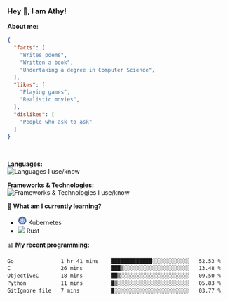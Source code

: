 ### Hey 👋, I am Athy!<br>

**About me:**


```json
{
  "facts": [
    "Writes poems",
    "Written a book",
    "Undertaking a degree in Computer Science",
  ],
  "likes": [
    "Playing games",
    "Realistic movies",
  ],
  "dislikes": [
    "People who ask to ask"
  ]
}
```
<br>


**Languages:**<br>
![Languages I use/know](https://skillicons.dev/icons?i=go,js,py,html,lua,java)

**Frameworks & Technologies:**<br />
![Frameworks & Technologies I use/know](https://skillicons.dev/icons?i=nodejs,nextjs,ts,react,express,docker,kubernetes,mysql,postgresql,mongodb,git,github,tailwind,prisma)

📙 **What am I currently learning?**

- <img height="20" src="https://github.com/devicons/devicon/blob/master/icons/kubernetes/kubernetes-plain.svg" />  Kubernetes
- <img height="20" src="https://cdn.jsdelivr.net/gh/devicons/devicon/icons/rust/rust-plain.svg" /> Rust

📊 **My recent programming:**

<!--START_SECTION:waka-->

```txt
Go               1 hr 41 mins    █████████████░░░░░░░░░░░░   52.53 %
C                26 mins         ███▒░░░░░░░░░░░░░░░░░░░░░   13.48 %
ObjectiveC       18 mins         ██▒░░░░░░░░░░░░░░░░░░░░░░   09.50 %
Python           11 mins         █▒░░░░░░░░░░░░░░░░░░░░░░░   05.83 %
GitIgnore file   7 mins          █░░░░░░░░░░░░░░░░░░░░░░░░   03.77 %
```

<!--END_SECTION:waka-->
